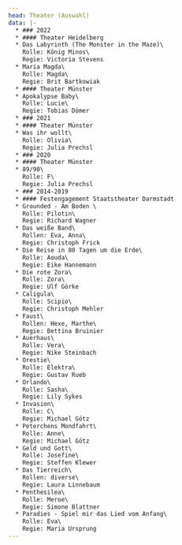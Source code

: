 ```yaml
---
head: Theater (Auswahl)
data: |-
  * ### 2022
  * #### Theater Heidelberg
  * Das Labyrinth (The Monster in the Maze)\
    Rolle: König Minos\
    Regie: Victoria Stevens
  * Maria Magda\
    Rolle: Magda\
    Regie: Brit Bartkowiak
  * #### Theater Münster
  * Apokalypse Baby\
    Rolle: Lucie\
    Regie: Tobias Dömer
  * ### 2021
  * #### Theater Münster
  * Was ihr wollt\
    Rolle: Olivia\
    Regie: Julia Prechsl
  * ### 2020
  * #### Theater Münster
  * 89/90\
    Rolle: F\
    Regie: Julia Prechsl
  * ### 2014-2019
  * #### Festengagement Staatstheater Darmstadt
  * Grounded - Am Boden \
    Rolle: Pilotin\
    Regie: Richard Wagner
  * Das weiße Band\
    Rollen: Eva, Anna\
    Regie: Christoph Frick
  * Die Reise in 80 Tagen um die Erde\
    Rolle: Aouda\
    Regie: Eike Hannemann
  * Die rote Zora\
    Rolle: Zora\
    Regie: Ulf Görke
  * Caligula\
    Rolle: Scipio\
    Regie: Christoph Mehler
  * Faust\
    Rollen: Hexe, Marthe\
    Regie: Bettina Bruinier
  * Auerhaus\
    Rolle: Vera\
    Regie: Nike Steinbach
  * Orestie\
    Rolle: Elektra\
    Regie: Gustav Rueb
  * Orlando\
    Rolle: Sasha\
    Regie: Lily Sykes
  * Invasion\
    Rolle: C\
    Regie: Michael Götz
  * Peterchens Mondfahrt\
    Rolle: Anne\
    Regie: Michael Götz
  * Geld und Gott\
    Rolle: Josefine\
    Regie: Steffen Klewer
  * Das Tierreich\
    Rollen: diverse\
    Regie: Laura Linnebaum
  * Penthesilea\
    Rolle: Meroe\
    Regie: Simone Blattner
  * Paradies - Spiel mir das Lied vom Anfang\
    Rolle: Eva\
    Regie: Maria Ursprung
---
```

